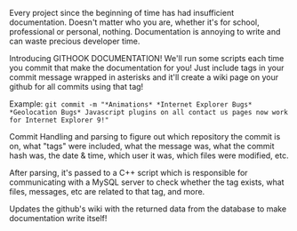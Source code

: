 Every project since the beginning of time has had insufficient documentation.  Doesn't matter who you are, whether it's for school, professional or personal, nothing.  Documentation is annoying to write and can waste precious developer time.  

Introducing GITHOOK DOCUMENTATION!  We'll run some scripts each time you commit that make the documentation for you!  Just include tags in your commit message wrapped in asterisks and it'll create a wiki page on your github for all commits using that tag!

Example: `git commit -m "*Animations* *Internet Explorer Bugs* *Geolocation Bugs* Javascript plugins on all contact us pages now work for Internet Explorer 9!"`

Commit Handling and parsing to figure out which repository the commit is on, what "tags" were included, what the message was, what the commit hash was, the date & time, which user it was, which files were modified, etc.

After parsing, it's passed to a C++ script which is responsible for communicating with a MySQL server to check whether the tag exists, what files, messages, etc are related to that tag, and more.  

Updates the github's wiki with the returned data from the database to make documentation write itself!
